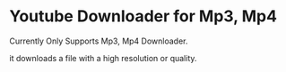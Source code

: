 # Youtube Downloader for Mp3, Mp4

Currently Only Supports Mp3, Mp4 Downloader.

it downloads a file with a high resolution or quality.
